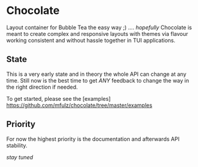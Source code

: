 # Chocolate

Layout container for Bubble Tea the easy way ;) .... *hopefully*
Chocolate is meant to create complex and responsive layouts with
themes via flavour working consistent and without hassle together
in TUI applications.

## State

This is a very early state and in theory the whole API can change
at any time.
Still now is the best time to get *ANY* feedback to change the way
in the right direction if needed.

To get started, please see the [examples] https://github.com/mfulz/chocolate/tree/master/examples

## Priority

For now the highest priority is the documentation and afterwards
API stability.

*stay tuned*

